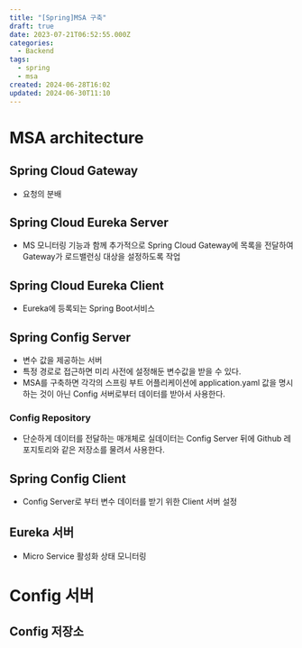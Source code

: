 ```yaml
---
title: "[Spring]MSA 구축"
draft: true
date: 2023-07-21T06:52:55.000Z
categories:
  - Backend
tags:
  - spring
  - msa
created: 2024-06-28T16:02
updated: 2024-06-30T11:10
---
```


# MSA architecture

## Spring Cloud Gateway

- 요청의 분배

## Spring Cloud Eureka Server

- MS 모니터링 기능과 함께 추가적으로 Spring Cloud Gateway에 목록을 전달하여 Gateway가 로드밸런싱 대상을 설정하도록 작업

## Spring Cloud Eureka Client

- Eureka에 등록되는 Spring Boot서비스

## Spring Config Server

- 변수 값을 제공하는 서버
- 특정 경로로 접근하면 미리 사전에 설정해둔 변수값을 받을 수 있다.
- MSA를 구축하면 각각의 스프링 부트 어플리케이션에 application.yaml 값을 명시하는 것이 아닌 Config 서버로부터 데이터를 받아서 사용한다.

### Config Repository

- 단순하게 데이터를 전달하는 매개체로 실데이터는 Config Server 뒤에 Github 레포지토리와 같은 저장소를 물려서 사용한다.

## Spring Config Client

- Config Server로 부터 변수 데이터를 받기 위한 Client 서버 설정

## Eureka 서버

- Micro Service 활성화 상태 모니터링

# Config 서버

## Config 저장소
